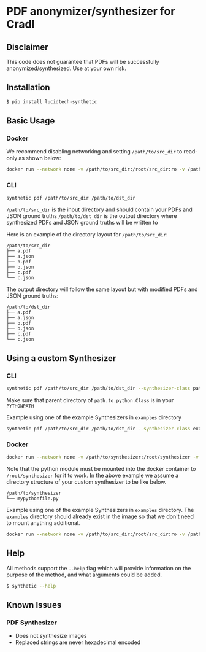 # PDF anonymizer/synthesizer for Cradl

## Disclaimer

This code does not guarantee that PDFs will be successfully anonymized/synthesized. Use at your own risk.

## Installation

```bash
$ pip install lucidtech-synthetic
```

## Basic Usage

### Docker

We recommend disabling networking and setting `/path/to/src_dir` to read-only as shown below:

```bash
docker run --network none -v /path/to/src_dir:/root/src_dir:ro -v /path/to/dst_dir:/root/dst_dir -it lucidtechai/synthetic pdf /root/src_dir /root/dst_dir
```

### CLI

```bash
synthetic pdf /path/to/src_dir /path/to/dst_dir
```

`/path/to/src_dir` is the input directory and should contain your PDFs and JSON ground truths
`/path/to/dst_dir` is the output directory where synthesized PDFs and JSON ground truths will be written to

Here is an example of the directory layout for `/path/to/src_dir`:
```
/path/to/src_dir
├── a.pdf
├── a.json
├── b.pdf
├── b.json
├── c.pdf
└── c.json
```

The output directory will follow the same layout but with modified PDFs and JSON ground truths:
```
/path/to/dst_dir
├── a.pdf
├── a.json
├── b.pdf
├── b.json
├── c.pdf
└── c.json
```

## Using a custom Synthesizer

### CLI

```bash
synthetic pdf /path/to/src_dir /path/to/dst_dir --synthesizer-class path.to.python.Class
```

Make sure that parent directory of `path.to.python.Class` is in your `PYTHONPATH`

Example using one of the example Synthesizers in `examples` directory

```bash
synthetic pdf /path/to/src_dir /path/to/dst_dir --synthesizer-class examples.exclude-words.synthesizer.ExcludeWordsSynthesizer
```

### Docker

```bash
docker run --network none -v /path/to/synthesizer:/root/synthesizer -v /path/to/src_dir:/root/src_dir:ro -v /path/to/dst_dir:/root/dst_dir -it lucidtechai/synthetic pdf /root/src_dir /root/dst_dir --synthesizer-class mypythonfile.ExcludeWordsSynthesizer
```

Note that the python module must be mounted into the docker container to `/root/synthesizer` for it to work. In the above example we assume a directory structure of your custom synthesizer to be like below.

```
/path/to/synthesizer
└── mypythonfile.py
```

Example using one of the example Synthesizers in `examples` directory. The `examples` directory should already exist in the image so that we don't need to mount anything additional.

```bash
docker run --network none -v /path/to/src_dir:/root/src_dir:ro -v /path/to/dst_dir:/root/dst_dir -it lucidtechai/synthetic pdf /root/src_dir /root/dst_dir --synthesizer-class examples.exclude-words.synthesizer.ExcludeWordsSynthesizer
```

## Help

All methods support the `--help` flag which will provide information on the purpose of the method, 
and what arguments could be added.

```bash
$ synthetic --help
```

## Known Issues

### PDF Synthesizer

- Does not synthesize images
- Replaced strings are never hexadecimal encoded